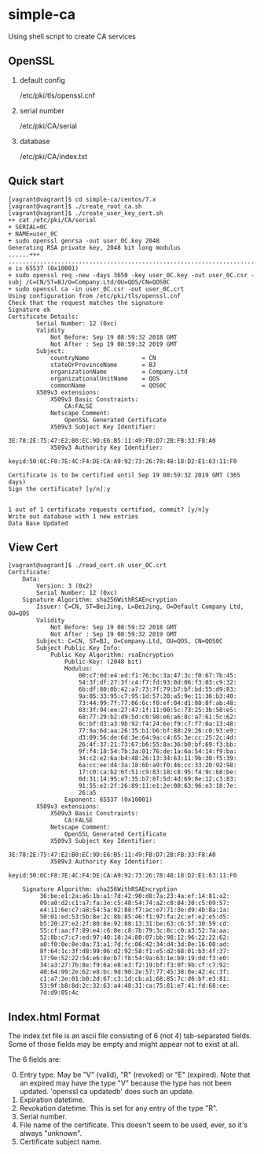 # simple-ca
Using shell script to create CA services

## OpenSSL

1. default config 

    /etc/pki/tls/openssl.cnf

2. serial number

    /etc/pki/CA/serial

3. database

    /etc/pki/CA/index.txt


## Quick start

```
[vagrant@vagrant]$ cd simple-ca/centos/7.x
[vagrant@vagrant]$ ./create_root_ca.sh
[vagrant@vagrant]$ ./create_user_key_cert.sh
++ cat /etc/pki/CA/serial
+ SERIAL=0C
+ NAME=user_0C
+ sudo openssl genrsa -out user_0C.key 2048
Generating RSA private key, 2048 bit long modulus
......+++
...............................................................................................................................+++
e is 65537 (0x10001)
+ sudo openssl req -new -days 3650 -key user_0C.key -out user_0C.csr -subj /C=CN/ST=BJ/O=Company.Ltd/OU=QOS/CN=QOS0C
+ sudo openssl ca -in user_0C.csr -out user_0C.crt
Using configuration from /etc/pki/tls/openssl.cnf
Check that the request matches the signature
Signature ok
Certificate Details:
        Serial Number: 12 (0xc)
        Validity
            Not Before: Sep 19 08:59:32 2018 GMT
            Not After : Sep 19 08:59:32 2019 GMT
        Subject:
            countryName               = CN
            stateOrProvinceName       = BJ
            organizationName          = Company.Ltd
            organizationalUnitName    = QOS
            commonName                = QOS0C
        X509v3 extensions:
            X509v3 Basic Constraints:
                CA:FALSE
            Netscape Comment:
                OpenSSL Generated Certificate
            X509v3 Subject Key Identifier:
                3E:78:2E:75:47:E2:B0:EC:9D:E6:B5:11:49:FB:D7:2B:FB:33:F8:A0
            X509v3 Authority Key Identifier:
                keyid:50:6C:F8:7E:4C:F4:DE:CA:A9:92:73:26:78:48:18:D2:E1:63:11:F0

Certificate is to be certified until Sep 19 08:59:32 2019 GMT (365 days)
Sign the certificate? [y/n]:y


1 out of 1 certificate requests certified, commit? [y/n]y
Write out database with 1 new entries
Data Base Updated
```


## View Cert

```
[vagrant@vagrant]$ ./read_cert.sh user_0C.crt
Certificate:
    Data:
        Version: 3 (0x2)
        Serial Number: 12 (0xc)
    Signature Algorithm: sha256WithRSAEncryption
        Issuer: C=CN, ST=BeiJing, L=BeiJing, O=Default Company Ltd, OU=QOS
        Validity
            Not Before: Sep 19 08:59:32 2018 GMT
            Not After : Sep 19 08:59:32 2019 GMT
        Subject: C=CN, ST=BJ, O=Company.Ltd, OU=QOS, CN=QOS0C
        Subject Public Key Info:
            Public Key Algorithm: rsaEncryption
                Public-Key: (2048 bit)
                Modulus:
                    00:c7:0d:e4:ed:f1:76:bc:3a:47:3c:f0:67:7b:45:
                    54:3f:df:27:3f:c4:f7:fd:93:0d:06:f3:03:c9:32:
                    6b:df:80:0b:42:a7:73:7f:79:b7:bf:bd:55:d9:83:
                    9a:05:33:95:c7:95:1d:57:20:a5:9e:11:36:b3:40:
                    73:44:99:7f:77:06:6c:f0:ef:04:d1:80:8f:ab:48:
                    03:3f:94:ee:27:47:1f:11:00:5c:73:25:3b:50:e5:
                    68:77:29:b2:d9:5d:c0:98:e6:a6:8c:a7:61:5c:62:
                    0c:bf:d3:a3:9b:92:f4:24:6e:f9:c7:f7:0a:13:48:
                    77:9a:6d:aa:26:35:b1:b6:bf:88:29:26:c0:93:e9:
                    d3:09:56:de:6d:3e:64:9a:c4:65:3e:cc:25:2c:4d:
                    26:4f:37:21:73:67:b6:55:8a:36:b0:bf:69:f3:bb:
                    9f:f4:18:54:7b:3a:01:76:de:1a:6a:54:14:f9:ba:
                    34:c2:e2:6a:b4:48:26:13:34:63:11:9b:30:f5:39:
                    6a:cc:ee:d4:3a:18:6b:a9:f0:46:cc:33:20:92:98:
                    17:c0:ca:b2:6f:51:c9:83:18:c8:95:f4:9c:68:be:
                    0d:31:14:95:e7:35:b7:8f:5d:4d:69:8e:12:c3:83:
                    91:55:e2:2f:26:89:11:e1:2e:00:63:96:e3:18:7e:
                    26:a5
                Exponent: 65537 (0x10001)
        X509v3 extensions:
            X509v3 Basic Constraints:
                CA:FALSE
            Netscape Comment:
                OpenSSL Generated Certificate
            X509v3 Subject Key Identifier:
                3E:78:2E:75:47:E2:B0:EC:9D:E6:B5:11:49:FB:D7:2B:FB:33:F8:A0
            X509v3 Authority Key Identifier:
                keyid:50:6C:F8:7E:4C:F4:DE:CA:A9:92:73:26:78:48:18:D2:E1:63:11:F0

    Signature Algorithm: sha256WithRSAEncryption
         36:be:e1:2a:a6:1b:a1:7d:42:90:d8:7a:23:4a:ef:14:81:a2:
         09:a0:d2:c1:a7:fa:3e:c5:48:54:74:a2:c8:84:30:c5:09:57:
         e4:11:6e:c7:a8:54:5a:02:88:f7:ac:e7:71:3e:d9:4b:8a:1a:
         50:01:ed:53:5b:8e:2c:8b:85:46:f1:97:fa:2c:ef:e2:e5:d5:
         b5:20:27:e2:2f:80:8e:92:88:13:31:be:63:c6:5f:30:59:cd:
         55:cf:aa:f7:89:e4:c6:8e:c8:7b:79:3c:8c:c0:a3:52:7a:aa:
         52:8b:c7:c7:ed:97:40:18:34:80:07:bb:98:12:96:22:22:62:
         a0:f0:0e:8e:0a:73:a1:7d:fc:06:42:34:d4:3d:0e:16:08:ad:
         8f:64:1c:3f:d8:99:06:d2:92:58:f1:e5:d2:68:01:b3:4f:37:
         17:9e:52:22:54:e6:8e:b7:fb:54:9a:63:1e:b9:19:dd:f3:e0:
         34:a3:27:7b:8e:f9:6a:e8:e3:f2:19:bf:f3:0f:9b:cf:c7:92:
         40:64:99:2e:62:e8:bc:9d:90:2e:57:77:45:38:0e:42:4c:3f:
         c1:a7:2e:01:b0:2d:67:c3:1d:cb:a1:68:85:7c:d6:bf:e3:81:
         53:9f:b8:8d:2c:32:63:a4:48:31:ca:75:81:e7:41:fd:68:ce:
         7d:d9:05:4c
```

## Index.html Format

The index.txt file is an ascii file consisting of 6 (not 4) tab-separated 
fields.  Some of those fields may be empty and might appear not to exist at 
all.

The 6 fields are:

0)  Entry type.  May be "V" (valid), "R" (revoked) or "E" (expired).
    Note that an expired may have the type "V" because the type has
    not been updated.  'openssl ca updatedb' does such an update.
1)  Expiration datetime.
2)  Revokation datetime.  This is set for any entry of the type "R".
3)  Serial number.
4)  File name of the certificate.  This doesn't seem to be used,
    ever, so it's always "unknown".
5)  Certificate subject name.
